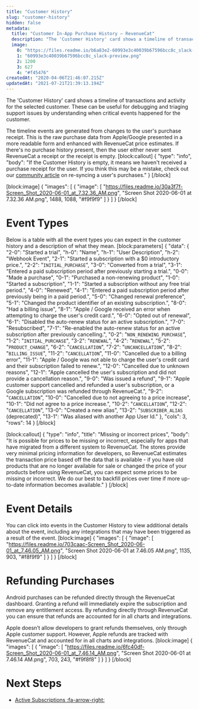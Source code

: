```yaml
---
title: "Customer History"
slug: "customer-history"
hidden: false
metadata: 
  title: "Customer In-App Purchase History – RevenueCat"
  description: "The 'Customer History' card shows a timeline of transactions and activity for the selected customer. These can be useful for debugging and triaging support issues by understanding when critical events happened for the customer."
  image: 
    0: "https://files.readme.io/b6a83e2-60993e3c40039b67596bcc8c_slack-preview.png"
    1: "60993e3c40039b67596bcc8c_slack-preview.png"
    2: 1200
    3: 627
    4: "#f45476"
createdAt: "2020-04-06T21:46:07.215Z"
updatedAt: "2021-07-21T21:39:13.194Z"
---
```

The 'Customer History' card shows a timeline of transactions and activity for the selected customer. These can be useful for debugging and triaging support issues by understanding when critical events happened for the customer.

The timeline events are generated from changes to the user's purchase receipt. This is the raw purchase data from Apple/Google presented in a more readable form and enhanced with RevenueCat price estimates. If there's no purchase history present, then the user either never sent RevenueCat a receipt or the receipt is empty.
[block:callout]
{
  "type": "info",
  "body": "If the Customer History is empty, it means we haven't received a purchase receipt for the user. If you think this may be a mistake, check out our [community article](https://community.revenuecat.com/dashboard-tools-52/when-a-purchase-isn-t-showing-up-in-revenuecat-105) on re-syncing a user's purchases."
}
[/block]

[block:image]
{
  "images": [
    {
      "image": [
        "https://files.readme.io/30a3f7f-Screen_Shot_2020-06-01_at_7.32.36_AM.png",
        "Screen Shot 2020-06-01 at 7.32.36 AM.png",
        1488,
        1088,
        "#f9f9f9"
      ]
    }
  ]
}
[/block]
# Event Types

Below is a table with all the event types you can expect in the customer history and a description of what they mean.
[block:parameters]
{
  "data": {
    "2-0": "Started a trial",
    "h-0": "Name",
    "h-1": "User Description",
    "h-2": "Webhook Event",
    "2-1": "Started a subscription with a $0 introductory price.",
    "2-2": "`INITIAL_PURCHASE`",
    "3-0": "Converted from a trial",
    "3-1": "Entered a paid subscription period after previously starting a trial.",
    "0-0": "Made a purchase",
    "0-1": "Purchased a non-renewing product",
    "1-0": "Started a subscription",
    "1-1": "Started a subscription without any free trial period.",
    "4-0": "Renewed",
    "4-1": "Entered a paid subscription period after previously being in a paid period.",
    "5-0": "Changed renewal preference",
    "5-1": "Changed the product identifier of an existing subscription.",
    "8-0": "Had a billing issue",
    "8-1": "Apple / Google received an error when attempting to charge the user's credit card.",
    "6-0": "Opted out of renewal",
    "6-1": "Disabled the auto-renew status for an active subscription.",
    "7-0": "Resubscribed",
    "7-1": "Re-enabled the auto-renew status for an active subscription after previously cancelling.",
    "0-2": "`NON_RENEWING_PURCHASE`",
    "1-2": "`INITIAL_PURCHASE`",
    "3-2": "`RENEWAL`",
    "4-2": "`RENEWAL`",
    "5-2": "`PRODUCT_CHANGE`",
    "6-2": "`CANCELLATION`",
    "7-2": "`UNCANCELLATION`",
    "8-2": "`BILLING_ISSUE`",
    "11-2": "`CANCELLATION`",
    "11-0": "Cancelled due to a billing error",
    "11-1": "Apple / Google was not able to charge the user's credit card and their subscription failed to renew.",
    "12-0": "Cancelled due to unknown reasons",
    "12-1": "Apple cancelled the user's subscription and did not provide a cancellation reason.",
    "9-0": "Was issued a refund",
    "9-1": "Apple customer support cancelled and refunded a user's subscription, or a Google subscription was refunded through RevenueCat.",
    "9-2": "`CANCELLATION`",
    "10-0": "Cancelled due to not agreeing to a price increase",
    "10-1": "Did not agree to a price increase.",
    "10-2": "`CANCELLATION`",
    "12-2": "`CANCELLATION`",
    "13-0": "Created a new alias",
    "13-2": "`SUBSCRIBER_ALIAS` (deprecated)",
    "13-1": "Was aliased with another App User Id."
  },
  "cols": 3,
  "rows": 14
}
[/block]

[block:callout]
{
  "type": "info",
  "title": "Missing or incorrect prices",
  "body": "It is possible for prices to be missing or incorrect, especially for apps that have migrated from a different system to RevenueCat. The stores provide very minimal pricing information for developers, so RevenueCat estimates the transaction price based off the data that is available - if you have old products that are no longer available for sale or changed the price of your products before using RevenueCat, you can expect some prices to be missing or incorrect. We do our best to backfill prices over time if more up-to-date information becomes available."
}
[/block]
# Event Details
You can click into events in the Customer History to view additional details about the event, including any integrations that may have been triggered as a result of the event. 
[block:image]
{
  "images": [
    {
      "image": [
        "https://files.readme.io/703caac-Screen_Shot_2020-06-01_at_7.46.05_AM.png",
        "Screen Shot 2020-06-01 at 7.46.05 AM.png",
        1135,
        903,
        "#f8f9f9"
      ]
    }
  ]
}
[/block]
# Refunding Purchases
Android purchases can be refunded directly through the RevenueCat dashboard. Granting a refund will immediately expire the subscription and remove any entitlement access. By refunding directly through RevenueCat you can ensure that refunds are accounted for in all charts and integrations.

Apple doesn’t allow developers to grant refunds themselves, only through Apple customer support. However, Apple refunds are tracked with RevenueCat and accounted for in all charts and integrations.
[block:image]
{
  "images": [
    {
      "image": [
        "https://files.readme.io/6fc40df-Screen_Shot_2020-06-01_at_7.46.14_AM.png",
        "Screen Shot 2020-06-01 at 7.46.14 AM.png",
        703,
        243,
        "#f9f8f8"
      ]
    }
  ]
}
[/block]
# Next Steps

* [Active Subscriptions :fa-arrow-right:](doc:active-subscriptions)